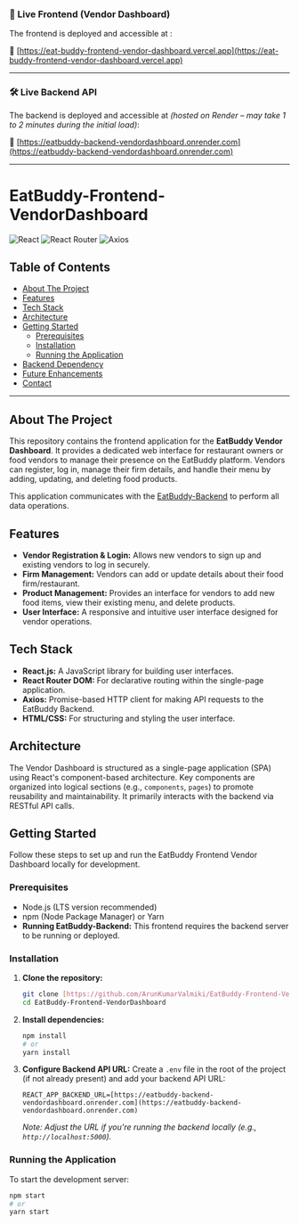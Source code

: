### 🚀 Live Frontend (Vendor Dashboard)

The frontend is deployed and accessible at :

🔗 [https://eat-buddy-frontend-vendor-dashboard.vercel.app](https://eat-buddy-frontend-vendor-dashboard.vercel.app)

---

### 🛠️ Live Backend API

The backend is deployed and accessible at *(hosted on Render – may take 1 to 2 minutes during the initial load)*:

🔗 [https://eatbuddy-backend-vendordashboard.onrender.com](https://eatbuddy-backend-vendordashboard.onrender.com)

---

# EatBuddy-Frontend-VendorDashboard

![React](https://img.shields.io/badge/React-61DAFB?style=for-the-badge&logo=react&logoColor=black)
![React Router](https://img.shields.io/badge/React_Router-CA4245?style=for-the-badge&logo=react-router&logoColor=white)
![Axios](https://img.shields.io/badge/Axios-5A29E0?style=for-the-badge&logo=axios&logoColor=white)

## Table of Contents

- [About The Project](#about-the-project)
- [Features](#features)
- [Tech Stack](#tech-stack)
- [Architecture](#architecture)
- [Getting Started](#getting-started)
  - [Prerequisites](#prerequisites)
  - [Installation](#installation)
  - [Running the Application](#running-the-application)
- [Backend Dependency](#backend-dependency)
- [Future Enhancements](#future-enhancements)
- [Contact](#contact)

---

## About The Project

This repository contains the frontend application for the **EatBuddy Vendor Dashboard**. It provides a dedicated web interface for restaurant owners or food vendors to manage their presence on the EatBuddy platform. Vendors can register, log in, manage their firm details, and handle their menu by adding, updating, and deleting food products.

This application communicates with the [EatBuddy-Backend](https://github.com/ArunKumarValmiki/EatBuddy-Backend) to perform all data operations.

## Features

* **Vendor Registration & Login:** Allows new vendors to sign up and existing vendors to log in securely.
* **Firm Management:** Vendors can add or update details about their food firm/restaurant.
* **Product Management:** Provides an interface for vendors to add new food items, view their existing menu, and delete products.
* **User Interface:** A responsive and intuitive user interface designed for vendor operations.

## Tech Stack

* **React.js:** A JavaScript library for building user interfaces.
* **React Router DOM:** For declarative routing within the single-page application.
* **Axios:** Promise-based HTTP client for making API requests to the EatBuddy Backend.
* **HTML/CSS:** For structuring and styling the user interface.

## Architecture

The Vendor Dashboard is structured as a single-page application (SPA) using React's component-based architecture. Key components are organized into logical sections (e.g., `components`, `pages`) to promote reusability and maintainability. It primarily interacts with the backend via RESTful API calls.

## Getting Started

Follow these steps to set up and run the EatBuddy Frontend Vendor Dashboard locally for development.

### Prerequisites

* Node.js (LTS version recommended)
* npm (Node Package Manager) or Yarn
* **Running EatBuddy-Backend:** This frontend requires the backend server to be running or deployed.

### Installation

1.  **Clone the repository:**
    ```bash
    git clone [https://github.com/ArunKumarValmiki/EatBuddy-Frontend-VendorDashboard.git](https://github.com/ArunKumarValmiki/EatBuddy-Frontend-VendorDashboard.git)
    cd EatBuddy-Frontend-VendorDashboard
    ```
2.  **Install dependencies:**
    ```bash
    npm install
    # or
    yarn install
    ```
3.  **Configure Backend API URL:**
    Create a `.env` file in the root of the project (if not already present) and add your backend API URL:
    ```env
    REACT_APP_BACKEND_URL=[https://eatbuddy-backend-vendordashboard.onrender.com](https://eatbuddy-backend-vendordashboard.onrender.com)
    ```
    *Note: Adjust the URL if you're running the backend locally (e.g., `http://localhost:5000`).*

### Running the Application

To start the development server:
```bash
npm start
# or
yarn start
